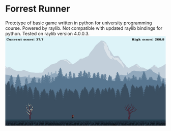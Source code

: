 # Forrest Runner
Prototype of basic game written in python for university programming course. Powered by raylib. Not compatible with updated raylib bindings for python. Tested on raylib version 4.0.0.3. 
![in game screenshot](/screenshots/forrestrunner.png)